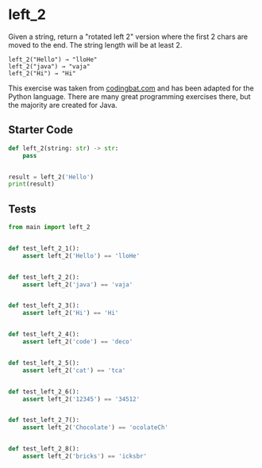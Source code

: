 # left_2





Given a string, return a "rotated left 2" version where the first 2 chars are moved to the end. The string length will be at least 2.

```
left_2("Hello") → "lloHe"
left_2("java") → "vaja"
left_2("Hi") → "Hi"
```

This exercise was taken from [codingbat.com](https://codingbat.com/prob/p197720) and has been adapted for the Python language. There are many great programming exercises there, but the majority are created for Java.

## Starter Code
```python
def left_2(string: str) -> str:
    pass


result = left_2('Hello')
print(result)
```

## Tests
```python
from main import left_2


def test_left_2_1():
    assert left_2('Hello') == 'lloHe'


def test_left_2_2():
    assert left_2('java') == 'vaja'


def test_left_2_3():
    assert left_2('Hi') == 'Hi'


def test_left_2_4():
    assert left_2('code') == 'deco'


def test_left_2_5():
    assert left_2('cat') == 'tca'


def test_left_2_6():
    assert left_2('12345') == '34512'


def test_left_2_7():
    assert left_2('Chocolate') == 'ocolateCh'


def test_left_2_8():
    assert left_2('bricks') == 'icksbr'
```
